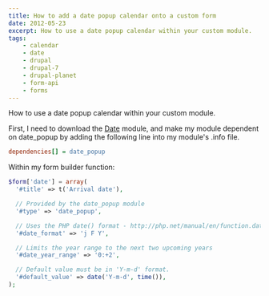 ```yaml
---
title: How to add a date popup calendar onto a custom form
date: 2012-05-23
excerpt: How to use a date popup calendar within your custom module.
tags:
    - calendar
    - date
    - drupal
    - drupal-7
    - drupal-planet
    - form-api
    - forms
---
```


How to use a date popup calendar within your custom module.

First, I need to download the
[Date](http://drupal.org/project/date 'Date module on Drupal.org') module, and
make my module dependent on date_popup by adding the following line into my
module's .info file.

```ini
dependencies[] = date_popup
```

Within my form builder function:

```php
$form['date'] = array(
  '#title' => t('Arrival date'),

  // Provided by the date_popup module
  '#type' => 'date_popup',

  // Uses the PHP date() format - http://php.net/manual/en/function.date.php
  '#date_format' => 'j F Y',

  // Limits the year range to the next two upcoming years
  '#date_year_range' => '0:+2',

  // Default value must be in 'Y-m-d' format.
  '#default_value' => date('Y-m-d', time()),
);
```
